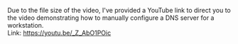 Due to the file size of the video, I've provided a YouTube link to direct you to the video demonstrating how to manually configure a DNS server for a workstation.  
Link: https://youtu.be/_Z_AbO1POic
